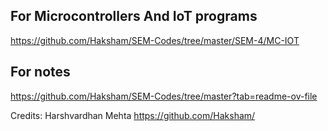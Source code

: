 ## For Microcontrollers And IoT programs
https://github.com/Haksham/SEM-Codes/tree/master/SEM-4/MC-IOT
## For notes
https://github.com/Haksham/SEM-Codes/tree/master?tab=readme-ov-file

Credits: Harshvardhan Mehta https://github.com/Haksham/


